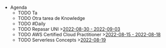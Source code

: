 - Agenda
	- TODO Ta
	- TODO Otra tarea de Knowledge
	- TODO #Daily
	- TODO Repasar UNI >[2022-08-30 - 2022-09-03](#agenda://?start=1661810400000&end=1662197869049)
	- TODO AWS Certified Cloud Practitioner >[2022-08-15 - 2022-08-18](#agenda://?start=1660600799000&end=1660859999000)
	- TODO Serverless Concepts >[2022-08-19](#agenda://?start=1660915800000&end=1660919400000)
